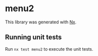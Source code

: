 # menu2

This library was generated with [Nx](https://nx.dev).

## Running unit tests

Run `nx test menu2` to execute the unit tests.
